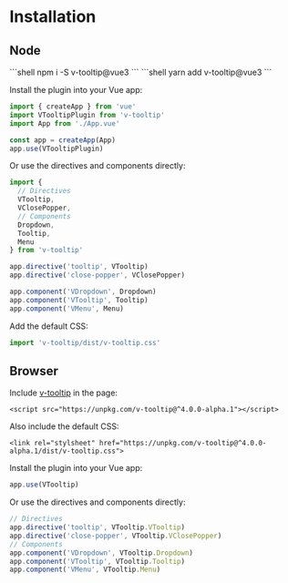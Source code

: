 # Installation

## Node

<code-group>
<code-block title="npm">
```shell
npm i -S v-tooltip@vue3
```
</code-block>

<code-block title="yarn">
```shell
yarn add v-tooltip@vue3
```
</code-block>
</code-group>

Install the plugin into your Vue app:

```javascript
import { createApp } from 'vue'
import VTooltipPlugin from 'v-tooltip'
import App from './App.vue'

const app = createApp(App)
app.use(VTooltipPlugin)
```

Or use the directives and components directly:

```javascript
import {
  // Directives
  VTooltip,
  VClosePopper,
  // Components
  Dropdown,
  Tooltip,
  Menu
} from 'v-tooltip'

app.directive('tooltip', VTooltip)
app.directive('close-popper', VClosePopper)

app.component('VDropdown', Dropdown)
app.component('VTooltip', Tooltip)
app.component('VMenu', Menu)
```

Add the default CSS:

```js
import 'v-tooltip/dist/v-tooltip.css'
```

## Browser

Include [v-tooltip](/dist/v-tooltip.min.js) in the page:

```vue
<script src="https://unpkg.com/v-tooltip@^4.0.0-alpha.1"></script>
```

Also include the default CSS:

```vue
<link rel="stylsheet" href="https://unpkg.com/v-tooltip@^4.0.0-alpha.1/dist/v-tooltip.css">
```

Install the plugin into your Vue app:

```javascript
app.use(VTooltip)
```

Or use the directives and components directly:

```javascript
// Directives
app.directive('tooltip', VTooltip.VTooltip)
app.directive('close-popper', VTooltip.VClosePopper)
// Components
app.component('VDropdown', VTooltip.Dropdown)
app.component('VTooltip', VTooltip.Tooltip)
app.component('VMenu', VTooltip.Menu)
```
